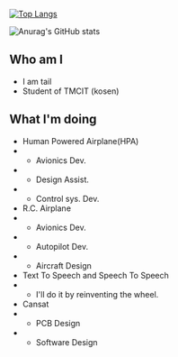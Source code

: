 [![Top Langs](https://github-readme-stats.vercel.app/api/top-langs/?username=Tail-BackShape&hide=Prolog)](https://github.com/Tail-BackShape/github-readme-stats)

![Anurag's GitHub stats](https://github-readme-stats.vercel.app/api?username=Tail-BackShape&show_icons=true&theme=moltack)

## Who am I
- I am tail
- Student of TMCIT (kosen)

## What I'm doing
- Human Powered Airplane(HPA)
- - Avionics Dev.
- - Design Assist.
- - Control sys. Dev.
- R.C. Airplane
- - Avionics Dev.
- - Autopilot Dev.
- - Aircraft Design
- Text To Speech and Speech To Speech
- - I'll do it by reinventing the wheel.
- Cansat
- - PCB Design
- - Software Design
